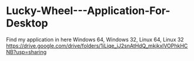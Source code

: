 # Lucky-Wheel---Application-For-Desktop
Find my application in here
Windows 64, Windows 32, Linux 64, Linux 32
https://drive.google.com/drive/folders/1iLiqe_iJ2snAtHdQ_mkjkxlVOPhkHCNB?usp=sharing
